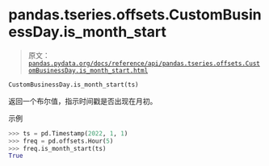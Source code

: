 # pandas.tseries.offsets.CustomBusinessDay.is_month_start

> 原文：[`pandas.pydata.org/docs/reference/api/pandas.tseries.offsets.CustomBusinessDay.is_month_start.html`](https://pandas.pydata.org/docs/reference/api/pandas.tseries.offsets.CustomBusinessDay.is_month_start.html)

```py
CustomBusinessDay.is_month_start(ts)
```

返回一个布尔值，指示时间戳是否出现在月初。

示例

```py
>>> ts = pd.Timestamp(2022, 1, 1)
>>> freq = pd.offsets.Hour(5)
>>> freq.is_month_start(ts)
True 
```
